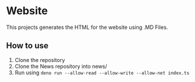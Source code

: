 # Website

This projects generates the HTML for the website using .MD Files.

## How to use

1. Clone the repository
2. Clone the News repository into news/
2. Run using `deno run --allow-read --allow-write --allow-net index.ts`
